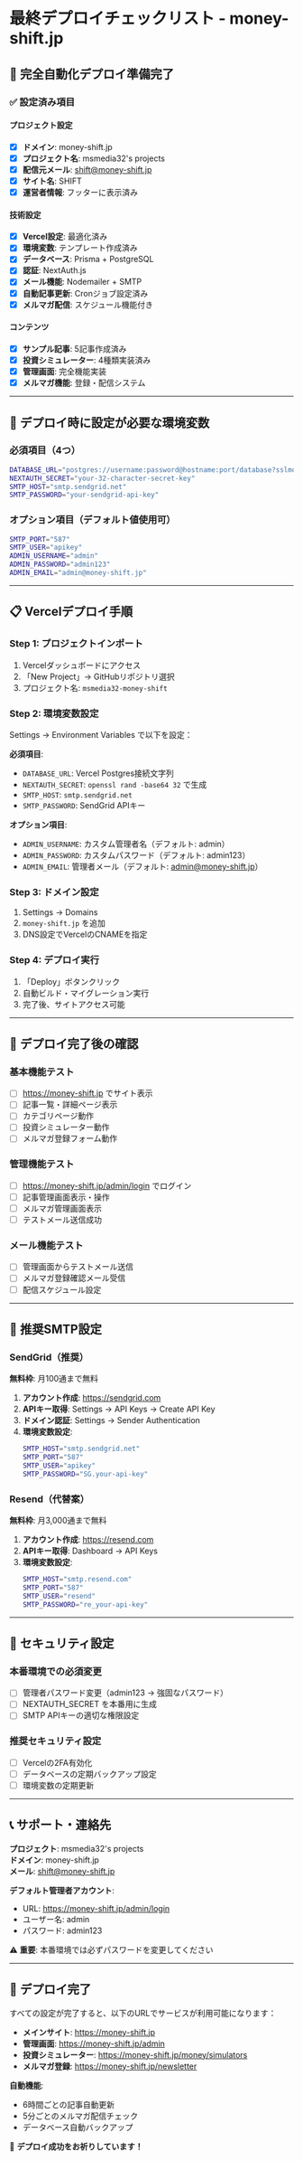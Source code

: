 
# 最終デプロイチェックリスト - money-shift.jp

## 🎯 完全自動化デプロイ準備完了

### ✅ 設定済み項目

#### プロジェクト設定
- [x] **ドメイン**: money-shift.jp
- [x] **プロジェクト名**: msmedia32's projects  
- [x] **配信元メール**: shift@money-shift.jp
- [x] **サイト名**: SHIFT
- [x] **運営者情報**: フッターに表示済み

#### 技術設定
- [x] **Vercel設定**: 最適化済み
- [x] **環境変数**: テンプレート作成済み
- [x] **データベース**: Prisma + PostgreSQL
- [x] **認証**: NextAuth.js
- [x] **メール機能**: Nodemailer + SMTP
- [x] **自動記事更新**: Cronジョブ設定済み
- [x] **メルマガ配信**: スケジュール機能付き

#### コンテンツ
- [x] **サンプル記事**: 5記事作成済み
- [x] **投資シミュレーター**: 4種類実装済み
- [x] **管理画面**: 完全機能実装
- [x] **メルマガ機能**: 登録・配信システム

---

## 🔧 デプロイ時に設定が必要な環境変数

### 必須項目（4つ）
```bash
DATABASE_URL="postgres://username:password@hostname:port/database?sslmode=require"
NEXTAUTH_SECRET="your-32-character-secret-key"
SMTP_HOST="smtp.sendgrid.net"
SMTP_PASSWORD="your-sendgrid-api-key"
```

### オプション項目（デフォルト値使用可）
```bash
SMTP_PORT="587"
SMTP_USER="apikey"
ADMIN_USERNAME="admin"
ADMIN_PASSWORD="admin123"
ADMIN_EMAIL="admin@money-shift.jp"
```

---

## 📋 Vercelデプロイ手順

### Step 1: プロジェクトインポート
1. Vercelダッシュボードにアクセス
2. 「New Project」→ GitHubリポジトリ選択
3. プロジェクト名: `msmedia32-money-shift`

### Step 2: 環境変数設定
Settings → Environment Variables で以下を設定：

**必須項目**:
- `DATABASE_URL`: Vercel Postgres接続文字列
- `NEXTAUTH_SECRET`: `openssl rand -base64 32` で生成
- `SMTP_HOST`: `smtp.sendgrid.net`
- `SMTP_PASSWORD`: SendGrid APIキー

**オプション項目**:
- `ADMIN_USERNAME`: カスタム管理者名（デフォルト: admin）
- `ADMIN_PASSWORD`: カスタムパスワード（デフォルト: admin123）
- `ADMIN_EMAIL`: 管理者メール（デフォルト: admin@money-shift.jp）

### Step 3: ドメイン設定
1. Settings → Domains
2. `money-shift.jp` を追加
3. DNS設定でVercelのCNAMEを指定

### Step 4: デプロイ実行
1. 「Deploy」ボタンクリック
2. 自動ビルド・マイグレーション実行
3. 完了後、サイトアクセス可能

---

## 🎉 デプロイ完了後の確認

### 基本機能テスト
- [ ] https://money-shift.jp でサイト表示
- [ ] 記事一覧・詳細ページ表示
- [ ] カテゴリページ動作
- [ ] 投資シミュレーター動作
- [ ] メルマガ登録フォーム動作

### 管理機能テスト
- [ ] https://money-shift.jp/admin/login でログイン
- [ ] 記事管理画面表示・操作
- [ ] メルマガ管理画面表示
- [ ] テストメール送信成功

### メール機能テスト
- [ ] 管理画面からテストメール送信
- [ ] メルマガ登録確認メール受信
- [ ] 配信スケジュール設定

---

## 🚨 推奨SMTP設定

### SendGrid（推奨）
**無料枠**: 月100通まで無料

1. **アカウント作成**: https://sendgrid.com
2. **APIキー取得**: Settings → API Keys → Create API Key
3. **ドメイン認証**: Settings → Sender Authentication
4. **環境変数設定**:
   ```bash
   SMTP_HOST="smtp.sendgrid.net"
   SMTP_PORT="587"
   SMTP_USER="apikey"
   SMTP_PASSWORD="SG.your-api-key"
   ```

### Resend（代替案）
**無料枠**: 月3,000通まで無料

1. **アカウント作成**: https://resend.com
2. **APIキー取得**: Dashboard → API Keys
3. **環境変数設定**:
   ```bash
   SMTP_HOST="smtp.resend.com"
   SMTP_PORT="587"
   SMTP_USER="resend"
   SMTP_PASSWORD="re_your-api-key"
   ```

---

## 🔐 セキュリティ設定

### 本番環境での必須変更
- [ ] 管理者パスワード変更（admin123 → 強固なパスワード）
- [ ] NEXTAUTH_SECRET を本番用に生成
- [ ] SMTP APIキーの適切な権限設定

### 推奨セキュリティ設定
- [ ] Vercelの2FA有効化
- [ ] データベースの定期バックアップ設定
- [ ] 環境変数の定期更新

---

## 📞 サポート・連絡先

**プロジェクト**: msmedia32's projects  
**ドメイン**: money-shift.jp  
**メール**: shift@money-shift.jp  

**デフォルト管理者アカウント**:
- URL: https://money-shift.jp/admin/login
- ユーザー名: admin
- パスワード: admin123

⚠️ **重要**: 本番環境では必ずパスワードを変更してください

---

## 🎊 デプロイ完了

すべての設定が完了すると、以下のURLでサービスが利用可能になります：

- **メインサイト**: https://money-shift.jp
- **管理画面**: https://money-shift.jp/admin
- **投資シミュレーター**: https://money-shift.jp/money/simulators
- **メルマガ登録**: https://money-shift.jp/newsletter

**自動機能**:
- 6時間ごとの記事自動更新
- 5分ごとのメルマガ配信チェック
- データベース自動バックアップ

🚀 **デプロイ成功をお祈りしています！**
